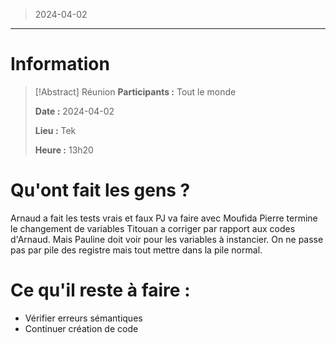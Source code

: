 > 2024-04-02

---

# Information

>[!Abstract] Réunion
>**Participants :** Tout le monde
>
>**Date :** 2024-04-02
>
>**Lieu :** Tek
>
>**Heure :** 13h20

# Qu'ont fait les gens ? 

Arnaud a fait les tests vrais et faux
PJ va faire avec Moufida
Pierre termine le changement de variables
Titouan a corriger par rapport aux codes d'Arnaud. Mais Pauline doit voir pour les variables à instancier. On ne passe pas par pile des registre mais tout mettre dans la pile normal.

# Ce qu'il reste à faire :

- Vérifier erreurs sémantiques
- Continuer création de code